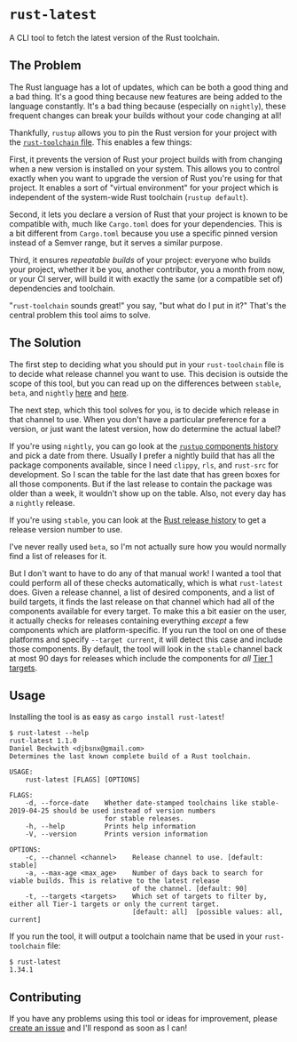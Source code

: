 # `rust-latest`

A CLI tool to fetch the latest version of the Rust toolchain.

## The Problem

The Rust language has a lot of updates, which can be both a good thing and a bad thing. It's a good thing because new features are being added to the language constantly. It's a bad thing because (especially on `nightly`), these frequent changes can break your builds without your code changing at all!

Thankfully, `rustup` allows you to pin the Rust version for your project with the [`rust-toolchain` file](https://github.com/rust-lang/rustup.rs#the-toolchain-file). This enables a few things:

First, it prevents the version of Rust your project builds with from changing when a new version is installed on your system. This allows you to control exactly when you want to upgrade the version of Rust you're using for that project. It enables a sort of "virtual environment" for your project which is independent of the system-wide Rust toolchain (`rustup default`).

Second, it lets you declare a version of Rust that your project is known to be compatible with, much like `Cargo.toml` does for your dependencies. This is a bit different from `Cargo.toml` because you use a specific pinned version instead of a Semver range, but it serves a similar purpose.

Third, it ensures *repeatable builds* of your project: everyone who builds your project, whether it be you, another contributor, you a month from now, or your CI server, will build it with exactly the same (or a compatible set of) dependencies and toolchain.

"`rust-toolchain` sounds great!" you say, "but what do I put in it?" That's the central problem this tool aims to solve.

## The Solution

The first step to deciding what you should put in your `rust-toolchain` file is to decide what release channel you want to use. This decision is outside the scope of this tool, but you can read up on the differences between `stable`, `beta`, and `nightly` [here](https://github.com/rust-lang/rustup.rs#keeping-rust-up-to-date) and [here](https://github.com/nox/rust-rfcs/blob/master/text/0507-release-channels.md).

The next step, which this tool solves for you, is to decide which release in that channel to use. When you don't have a particular preference for a version, or just want the latest version, how do determine the actual label?

If you're using `nightly`, you can go look at the [`rustup` components history](https://rust-lang.github.io/rustup-components-history/index.html) and pick a date from there. Usually I prefer a nightly build that has all the package components available, since I need `clippy`, `rls`, and `rust-src` for development. So I scan the table for the last date that has green boxes for all those components. But if the last release to contain the package was older than a week, it wouldn't show up on the table. Also, not every day has a `nightly` release.

If you're using `stable`, you can look at the [Rust release history](https://github.com/rust-lang/rust/blob/master/RELEASES.md) to get a release version number to use.

I've never really used `beta`, so I'm not actually sure how you would normally find a list of releases for it.

But I don't want to have to do any of that manual work! I wanted a tool that could perform all of these checks automatically, which is what `rust-latest` does. Given a release channel, a list of desired components, and a list of build targets, it finds the last release on that channel which had all of the components available for every target. To make this a bit easier on the user, it actually checks for releases containing everything *except* a few components which are platform-specific. If you run the tool on one of these platforms and specify `--target current`, it will detect this case and include those components. By default, the tool will look in the `stable` channel back at most 90 days for releases which include the components for *all* [Tier 1 targets](https://forge.rust-lang.org/platform-support.html).

## Usage

Installing the tool is as easy as `cargo install rust-latest`!

```console
$ rust-latest --help
rust-latest 1.1.0
Daniel Beckwith <djbsnx@gmail.com>
Determines the last known complete build of a Rust toolchain.

USAGE:
    rust-latest [FLAGS] [OPTIONS]

FLAGS:
    -d, --force-date    Whether date-stamped toolchains like stable-2019-04-25 should be used instead of version numbers
                        for stable releases.
    -h, --help          Prints help information
    -V, --version       Prints version information

OPTIONS:
    -c, --channel <channel>    Release channel to use. [default: stable]
    -a, --max-age <max_age>    Number of days back to search for viable builds. This is relative to the latest release
                               of the channel. [default: 90]
    -t, --targets <targets>    Which set of targets to filter by, either all Tier-1 targets or only the current target.
                               [default: all]  [possible values: all, current]
```

If you run the tool, it will output a toolchain name that be used in your `rust-toolchain` file:

```console
$ rust-latest
1.34.1
```

## Contributing

If you have any problems using this tool or ideas for improvement, please [create an issue](https://github.com/dbeckwith/rust-latest/issues) and I'll respond as soon as I can!
